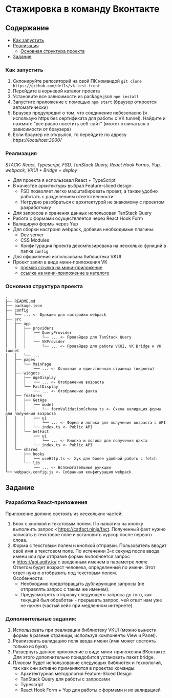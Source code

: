 # Стажировка в команду Вконтакте

## Содержание
- [Как запустить](#как-запустить)
- [Реализация](#реализация)
    - [Основная структура проекта](#основная-структура-проекта)
- [Задание](#задание)

### Как запустить
1. Склонируйте репозиторий на свой ПК командой `git clone https://github.com/def1s/vk-test-front`
2. Перейдите в корневой каталог проекта
3. Установите все зависимости из package.json `npm install`
4. Запустите приложение с помощью `npm start` (браузер откроется автоматически)
5. Браузер предупредит о том, что соединение небезопасно (я использую https без сертификата для работы с VK tunnel). Найдите и нажмите "все равно посетить веб-сайт" (может отличаться в зависимости от браузера)
6. Если браузер не открылся, то перейдите по адресу _https://localhost:3000/_

### Реализация
_STACK: React, Typescript, FSD, TanStack Query, React Hook Forms, Yup, webpack, VKUI + Bridge + deploy_
- Для проекта я использовал React + TypeScript
- В качестве архитектуры выбрал Feature-sliced design:
    - FSD позволяет легко масштабировать проект, а также удобно работать с разделением ответственности
    - Нетрудно разобраться с архитектурой не знакомому с проектом разработчику
- Для запросов и хранения данных использовал TanStack Query
- Работа с формами осуществляется через React Hook Form
- Валидирую формы через Yup
- Для сборки настроил webpack, добавив необходимые плагины:
    - Dev server
    - CSS Modules
    - Конфигурация проекта декомпозирована на несколько функций в папке `config`
- Для оформления использована библиотека VKUI
- Проект залил в виде мини-приложения VK
  - [прямая ссылка на мини-приложение](https://prod-app51878971-f37b50955e9c.pages-ac.vk-apps.com/index.html)
  - [ссылка на мини-приложение в каталоге](https://vk.com/app51878971)

### Основная структура проекта
```
.
├── README.md
├── package.json
├── config
│   └── ... <- Функции для настройки webpack
├── src
│   ├── app
│   │   ├── providers
│   │   │   ├── QueryProvider
│   │   │   │   └── ... <- Провайдер для TanStack Query
│   │   │   └── VKProvider
│   │   │       └── ... <- Провайдер для работы VKUI, VK Bridge и VK tunnel
│   │   └── ...
│   ├── pages
│   │   └── MainPage
│   │       └── ... <- Основная и единственная страница (виджеты)
│   ├── widgets
│   │   ├── AgeDisplay
│   │   │   └── ... <- Отображение возраста
│   │   └── FactDisplay
│   │       └── ... <- Отображение факта
│   ├── features
│   │   ├── GetAge
│   │   │   ├── model
│   │   │   │   └── formValidationSchema.ts <- Схема валидация формы для получения возраста
│   │   │   ├── ui
│   │   │   │   └── ... <- Форма и логика для получения возраста с API
│   │   │   └── index.ts <- Public API
│   │   └── GetFact
│   │       ├── ui
│   │       │   └── ... <- Кнопка и логика для получения факта
│   │       └── index.ts <- Public API
│   └── shared
│       ├── hooks
│       │   └── useHttp.ts <- Хук для более удобной работы с fetch
│       └── lib
│           └── ... <- Вспомогательные функции
└── webpack.config.js <- Собранная конфигурация webpack
```

## Задание
<h3>Разработка React-приложения</h3>
Приложение должно состоять из нескольких частей:

<ol>
	<li>Блок с кнопкой и текстовым полем. По нажатию на кнопку выполнить запрос к&nbsp;<a href="https://vk.com/away.php?to=https%3A%2F%2Fcatfact.ninja%2Ffact&amp;utf=1" target="_blank">https://catfact.ninja/fact</a>. Полученный факт нужно записать в текстовое поле и установить курсор после первого слова.</li>
	<li>Форма с текстовым полем и кнопкой отправки.&nbsp;Пользователь вводит своё имя в текстовом поле. По истечении 3-х секунд после ввода имени или при отправке формы выполняется запрос к&nbsp;<a href="https://vk.com/away.php?to=https%3A%2F%2Fapi.agify.io%2F&amp;utf=1" target="_blank">https://api.agify.io/</a>&nbsp;с введенным именем в параметре <em>name</em>. Ответом будет возраст человека, определенный по имени. Этот ответ нужно отобразить под текстовым полем.<br>
	Особенности:
	<ul>
		<li>Необходимо предотвращать дублирующие запросы (не отправлять запрос с таким же именем).</li>
		<li>Предусмотреть отправку следующего запроса до того, как текущий был обработан - прерывать запрос, чей ответ нам уже не нужен (частый кейс при медленном интернете).</li>
	</ul>
	</li>
</ol>

<h3>Дополнительные задания:</h3>

<ol>
	<li>Использовать при реализации библиотеку VKUI (можно вынести формы в разные страницы, используя компоненты View и Panel).</li>
	<li>Реализовать валидацию поля ввода имени (имя может состоять только из букв).</li>
	<li>Развернуть данное приложение в виде мини-приложения ВКонтакте. Для этого дополнительно понадобится установить пакет bridge.</li>
	<li>Плюсом будет использование следующих библиотек и технологий, так как они активно применяются в проектах команды:
	<ul>
		<li>Архитектурная методология Feature-Sliced Design</li>
		<li>TanStack Query для работы с запросами</li>
		<li>Typescript</li>
		<li>React Hook Form + Yup для работы с формами и их валидацией</li>
	</ul>
	</li>
</ol>
